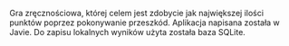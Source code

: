 Gra zręcznościowa, której celem jest zdobycie jak największej ilości punktów poprzez pokonywanie przeszkód. Aplikacja napisana została w Javie. Do zapisu lokalnych wyników użyta została baza SQLite.
